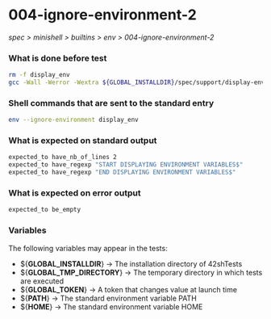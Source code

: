# 004-ignore-environment-2

*spec > minishell > builtins > env > 004-ignore-environment-2*

### What is done before test

```bash
rm -f display_env
gcc -Wall -Werror -Wextra ${GLOBAL_INSTALLDIR}/spec/support/display-env/main.c -o display_env
```

### Shell commands that are sent to the standard entry

```bash
env --ignore-environment display_env
```

### What is expected on standard output

```bash
expected_to have_nb_of_lines 2
expected_to have_regexp "START DISPLAYING ENVIRONMENT VARIABLES$"
expected_to have_regexp "END DISPLAYING ENVIRONMENT VARIABLES$"
```

### What is expected on error output

```bash
expected_to be_empty
```

### Variables

The following variables may appear in the tests:

* ${**GLOBAL_INSTALLDIR**} -> The installation directory of 42shTests
* ${**GLOBAL_TMP_DIRECTORY**} -> The temporary directory in which tests are executed
* ${**GLOBAL_TOKEN**} -> A token that changes value at launch time
* ${**PATH**} -> The standard environment variable PATH
* ${**HOME**} -> The standard environment variable HOME

